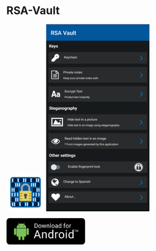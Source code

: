 # RSA-Vault
<img src="https://github.com/Jon2G/RSA-Vault/blob/main/RSAVault/RSAVault.Android/Resources/drawable/icon.png" data-canonical-src="https://github.com/Jon2G/RSAVault/RSAVault.Android/Resources/drawable/icon.png" width="100" />

<img src="https://github.com/Jon2G/RSA-Vault/blob/main/RSAVault/Screenshot.png" data-canonical-src="https://github.com/Jon2G/RSA-Vault/blob/main/RSAVault/Screenshot.png" width="270" />

<img src="https://github.com/Jon2G/RSA-Vault/blob/main/RSAVault/android.jpg" data-canonical-src="https://github.com/Jon2G/RSA-Vault/blob/main/RSAVault/android.jpg" 
     href="https://github.com/Jon2G/RSA-Vault/releases/download/100/com.companyname.rsavault.apk" height="70" />

